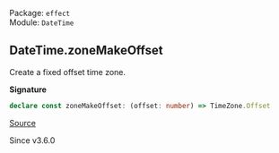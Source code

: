 Package: `effect`<br />
Module: `DateTime`<br />

## DateTime.zoneMakeOffset

Create a fixed offset time zone.

**Signature**

```ts
declare const zoneMakeOffset: (offset: number) => TimeZone.Offset
```

[Source](https://github.com/Effect-TS/effect/tree/main/packages/effect/src/DateTime.ts#L612)

Since v3.6.0